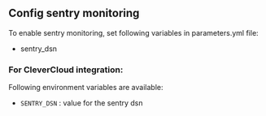 ## Config sentry monitoring
To enable sentry monitoring, set following variables in parameters.yml file:

- sentry_dsn


### For CleverCloud integration:
Following environment variables are available:

* `SENTRY_DSN` : value for the sentry dsn

